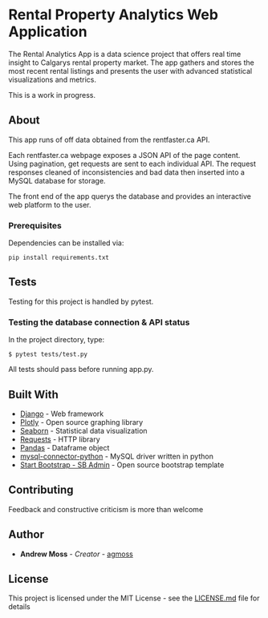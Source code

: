 # Rental Property Analytics Web Application

The Rental Analytics App is a data science project that offers real time insight to Calgarys rental property market. The app gathers and stores the most recent rental listings and presents the user with advanced statistical visualizations and metrics.  

This is a work in progress.

## About

This app runs of off data obtained from the rentfaster.ca API. 

Each rentfaster.ca webpage exposes a JSON API of the page content. Using pagination, get requests are sent to each individual API. The request responses cleaned of inconsistencies and bad data then inserted into a MySQL database for storage.

The front end of the app querys the database and provides an interactive web platform to the user.

### Prerequisites

Dependencies can be installed via:

```
pip install requirements.txt
```
## Tests

Testing for this project is handled by pytest.

### Testing the database connection & API status

 In the project directory, type:

```
$ pytest tests/test.py
```

All tests should pass before running app.py.

## Built With

* [Django](https://www.djangoproject.com/) - Web framework
* [Plotly](https://plot.ly/python/) - Open source graphing library
* [Seaborn](https://seaborn.pydata.org/) - Statistical data visualization
* [Requests](http://docs.python-requests.org/en/master/) - HTTP library 
* [Pandas](https://www.crummy.com/software/BeautifulSoup/) - Dataframe object
* [mysql-connector-python](https://pypi.org/project/mysql-connector-python/) - MySQL driver written in python
* [Start Bootstrap - SB Admin](https://github.com/BlackrockDigital/startbootstrap-sb-admin) - Open source bootstrap template

## Contributing

Feedback and constructive criticism is more than welcome

## Author

* **Andrew Moss** - *Creator* - [agmoss](https://github.com/agmoss)

## License

This project is licensed under the MIT License - see the [LICENSE.md](LICENSE.md) file for details
